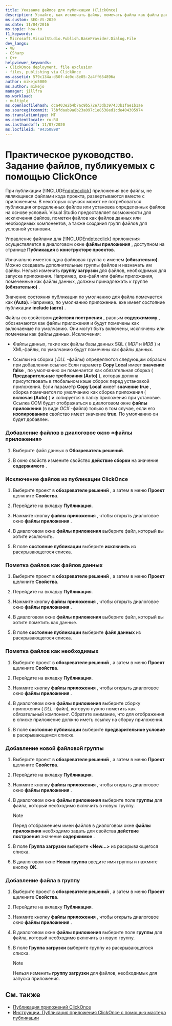 ```yaml
---
title: Указание файлов для публикации (ClickOnce)
description: Узнайте, как исключать файлы, помечать файлы как файлы данных или предварительные требования, а также создавать группы для условной установки приложения ClickOnce.
ms.custom: SEO-VS-2020
ms.date: 11/04/2016
ms.topic: how-to
f1_keywords:
- Microsoft.VisualStudio.Publish.BaseProvider.Dialog.File
dev_langs:
- VB
- CSharp
- C++
helpviewer_keywords:
- ClickOnce deployment, file exclusion
- files, publishing via ClickOnce
ms.assetid: 579c134a-d50f-4e0c-8e05-2a4ff654896a
author: mikejo5000
ms.author: mikejo
manager: jillfra
ms.workload:
- multiple
ms.openlocfilehash: dca403e2b4b7ac9b572e73db397433b1fae1b1ae
ms.sourcegitcommit: 75bfdaab9a8b23a097c1e8538ed1cde404305974
ms.translationtype: MT
ms.contentlocale: ru-RU
ms.lasthandoff: 11/07/2020
ms.locfileid: "94350898"
---
```

# <a name="how-to-specify-which-files-are-published-by-clickonce"></a>Практическое руководство. Задание файлов, публикуемых с помощью ClickOnce
При публикации [!INCLUDE[ndptecclick](../deployment/includes/ndptecclick_md.md)] приложения все файлы, не являющиеся файлами кода проекта, развертываются вместе с приложением. В некоторых случаях может не потребоваться публикация определенных файлов или установка определенных файлов на основе условий. Visual Studio предоставляет возможности для исключения файлов, пометки файлов как файлов данных или необходимых компонентов, а также создания групп файлов для условной установки.

 Управление файлами для [!INCLUDE[ndptecclick](../deployment/includes/ndptecclick_md.md)] приложения осуществляется в диалоговом окне **файлы приложения** , доступном на странице **Публикация** в **конструкторе проектов**.

 Изначально имеется одна файловая группа с именем **(обязательно)**. Можно создавать дополнительные группы файлов и назначать им файлы. Нельзя изменить **группу загрузки** для файлов, необходимых для запуска приложения. Например, exe-файл или файлы приложения, помеченные как файлы данных, должны принадлежать к группе **(обязательно)** .

 Значение состояния публикации по умолчанию для файла помечается как **(Auto)**. Например, по умолчанию приложение. exe имеет состояние публикации **include (авто)** .

 Файлы со свойством **действия построения** , равным **содержимому** , обозначаются как файлы приложения и будут помечены как включаемые по умолчанию. Они могут быть включены, исключены или помечены как файлы данных. Исключения:

- Файлы данных, такие как файлы базы данных SQL ( *MDF* и *MDB* ) и XML-файлы, по умолчанию будут помечены как файлы данных.

- Ссылки на сборки ( *DLL* -файлы) определяются следующим образом при добавлении ссылки: Если параметр **Copy Local** имеет **значение false** , по умолчанию он помечается как обязательная сборка ( **Предварительные требования (Auto)** ), которая должна присутствовать в глобальном кэше сборок перед установкой приложения. Если параметр **Copy Local** имеет **значение true** , сборка помечается по умолчанию как сборка приложения ( **включая (Auto)** ) и копируется в папку приложения при установке. Ссылка COM будет отображаться в диалоговом окне **файлы приложения** (в виде *OCX* -файла) только в том случае, если его **изолированное** свойство имеет значение **true**. По умолчанию он будет добавлен.

### <a name="to-add-files-to-the-application-files-dialog-box"></a>Добавление файлов в диалоговое окно «файлы приложения»

1. Выберите файл данных в **Обозреватель решений**.

2. В окно свойств измените свойство **действие сборки** на значение **содержимого** .

### <a name="to-exclude-files-from-clickonce-publishing"></a>Исключение файлов из публикации ClickOnce

1. Выберите проект в **обозревателе решений** , а затем в меню **Проект** щелкните **Свойства**.

2. Перейдите на вкладку **Публикация**.

3. Нажмите кнопку **файлы приложения** , чтобы открыть диалоговое окно **файлы приложения** .

4. В диалоговом окне **файлы приложения** выберите файл, который вы хотите исключить.

5. В поле **состояние публикации** выберите **исключить** из раскрывающегося списка.

### <a name="to-mark-files-as-data-files"></a>Пометка файлов как файлов данных

1. Выберите проект в **обозревателе решений** , а затем в меню **Проект** щелкните **Свойства**.

2. Перейдите на вкладку **Публикация**.

3. Нажмите кнопку **файлы приложения** , чтобы открыть диалоговое окно **файлы приложения** .

4. В диалоговом окне **файлы приложения** выберите файл, который вы хотите пометить как данные.

5. В поле **состояние публикации** выберите **файл данных** из раскрывающегося списка.

### <a name="to-mark-files-as-prerequisites"></a>Пометка файлов как необходимых

1. Выберите проект в **обозревателе решений** , а затем в меню **Проект** щелкните **Свойства**.

2. Перейдите на вкладку **Публикация**.

3. Нажмите кнопку **файлы приложения** , чтобы открыть диалоговое окно **файлы приложения** .

4. В диалоговом окне **файлы приложения** выберите сборку приложения ( *DLL* -файл), которую нужно пометить как обязательный компонент. Обратите внимание, что для отображения в списке приложение должно иметь ссылку на сборку приложения.

5. В поле **состояние публикации** выберите **предварительное условие** в раскрывающемся списке.

### <a name="to-add-a-new-file-group"></a>Добавление новой файловой группы

1. Выберите проект в **обозревателе решений** , а затем в меню **Проект** щелкните **Свойства**.

2. Перейдите на вкладку **Публикация**.

3. Нажмите кнопку **файлы приложения** , чтобы открыть диалоговое окно **файлы приложения** .

4. В диалоговом окне **файлы приложения** выберите поле **группы** для файла, который необходимо включить в новую группу.

    > [!NOTE]
    > Перед отображением имен файлов в диалоговом окне **файлы приложения** необходимо задать для свойства **действие построения** значение **содержимое** .

5. В поле **Группа загрузки** выберите **\<New...>** из раскрывающегося списка.

6. В диалоговом окне **Новая группа** введите имя группы и нажмите кнопку **ОК**.

### <a name="to-add-a-file-to-a-group"></a>Добавление файла в группу

1. Выберите проект в **обозревателе решений** , а затем в меню **Проект** щелкните **Свойства**.

2. Перейдите на вкладку **Публикация**.

3. Нажмите кнопку **файлы приложения** , чтобы открыть диалоговое окно **файлы приложения** .

4. В диалоговом окне **файлы приложения** выберите поле **группы** для файла, который необходимо включить в новую группу.

5. В поле **Группа загрузки** выберите группу из раскрывающегося списка.

    > [!NOTE]
    > Нельзя изменить **группу загрузки** для файлов, необходимых для запуска приложения.

## <a name="see-also"></a>См. также
- [Публикация приложений ClickOnce](../deployment/publishing-clickonce-applications.md)
- [Инструкции. Публикация приложения ClickOnce с помощью мастера публикации](../deployment/how-to-publish-a-clickonce-application-using-the-publish-wizard.md)